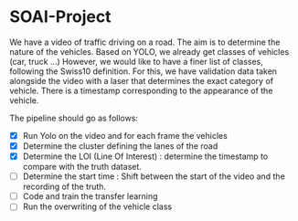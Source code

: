 # SOAI-Project
We have a video of traffic driving on a road.
The aim is to determine the nature of the vehicles.
Based on YOLO, we already get classes of vehicles (car, truck ...)
However, we would like to have a finer list of classes, following the Swiss10 definition.
For this, we have validation data taken alongside the video with a laser that determines the exact category of vehicle.
There is a timestamp corresponding to the appearance of the vehicle.

The pipeline should go as follows:
- [x] Run Yolo on the video and for each frame the vehicles
- [x] Determine the cluster defining the lanes of the road
- [x] Determine the LOI (Line Of Interest) : determine the timestamp to compare with the truth dataset.
- [ ] Determine the start time : Shift between the start of the video and the recording of the truth.
- [ ] Code and train the transfer learning
- [ ] Run the overwriting of the vehicle class
